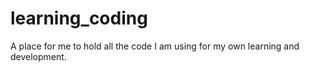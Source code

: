# learning_coding
A place for me to hold all the code I am using for my own learning and development.
